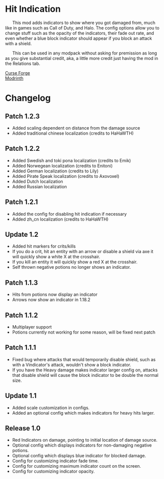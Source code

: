 # Hit Indication

&nbsp;&nbsp;&nbsp;&nbsp;&nbsp;&nbsp;This mod adds indicators to show where you got damaged from, much like in games such as Call of Duty, and Halo. The config options allow you to change stuff such as the opacity of the indicators, their fade out rate, and even whether a blue block indicator should appear if you block an attack with a shield.

&nbsp;&nbsp;&nbsp;&nbsp;&nbsp;&nbsp;This can be used in any modpack without asking for premission as long as you give substantial credit, aka, a little more credit just having the mod in the Relations tab.

[Curse Forge](https://www.curseforge.com/minecraft/mc-mods/hit-indication)\
[Modrinth](https://modrinth.com/mod/hit-indication)

# Changelog

## Patch 1.2.3
* Added scaling dependent on distance from the damage source
* Added traditional chinese localization (credits to HaHaWTH)

## Patch 1.2.2
* Added Swedish and toki pona localization (credits to Emik)
* Added Norwegean localization (credits to Enitoni)
* Added German localization (credits to Lily)
* Added Pirate Speak localization (credits to Axovoxel)
* Added Dutch localization
* Added Russian localization

## Patch 1.2.1
* Added the config for disabling hit indication if necessary
* Added zh_cn localization (credits to HaHaWTH)

## Update 1.2
* Added hit markers for crits/kills
* If you do a crit, hit an entity with an arrow or disable a shield via axe it will quickly show a white X at the crosshair.
* If you kill an entity it will quickly show a red X at the crosshair.
* Self thrown negative potions no longer shows an indicator.

## Patch 1.1.3
* Hits from potions now display an indicator
* Arrows now show an indicator in 1.18.2

## Patch 1.1.2
* Multiplayer support
* Potions currently not working for some reason, will be fixed next patch

## Patch 1.1.1

* Fixed bug where attacks that would temporarily disable shield, such as with a Vindicator's attack, wouldn't show a block indicator.
* If you have the Heavy damage makes indicator larger config on, attacks that disable shield will cause the block indicator to be double the normal size.

## Update 1.1
* Added scale customization in configs.
* Added an optional config which makes indicators for heavy hits larger.

## Release 1.0
 * Red Indicators on damage, pointing to initial location of damage source.
 * Optional config which displays indicators for non-damaging negative potions.
 * Optional config which displays blue indicator for blocked damage.
 * Config for customizing indicator fade time.
 * Config for customizing maximum indicator count on the screen.
 * Config for customizing indicator opacity.

